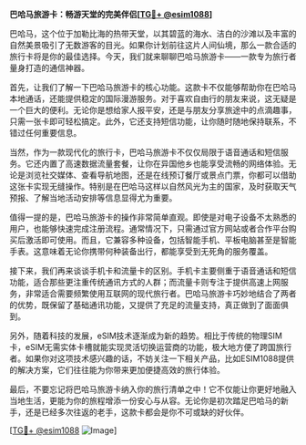 **巴哈马旅游卡：畅游天堂的完美伴侣[[TG💪+ @esim1088](https://t.me/s/esim1088)]**

巴哈马，这个位于加勒比海的热带天堂，以其碧蓝的海水、洁白的沙滩以及丰富的自然美景吸引了无数游客的目光。如果你计划前往这片人间仙境，那么一款合适的旅行卡将是你的最佳选择。今天，我们就来聊聊巴哈马旅游卡——一款专为旅行者量身打造的通信神器。

首先，让我们了解一下巴哈马旅游卡的核心功能。这款卡不仅能够帮助你在巴哈马本地通话，还能提供稳定的国际漫游服务。对于喜欢自由行的朋友来说，这无疑是一个巨大的便利。无论你是想给家人报平安，还是与朋友分享旅途中的点滴趣事，只需一张卡即可轻松搞定。此外，它还支持短信功能，让你随时随地保持联系，不错过任何重要信息。

当然，作为一款现代化的旅行卡，巴哈马旅游卡不仅仅局限于语音通话和短信服务。它还内置了高速数据流量套餐，让你在异国他乡也能享受流畅的网络体验。无论是浏览社交媒体、查看导航地图，还是在线预订餐厅或景点门票，你都可以借助这张卡实现无缝操作。特别是在巴哈马这样以自然风光为主的国家，及时获取天气预报、了解当地活动安排等信息显得尤为重要。

值得一提的是，巴哈马旅游卡的操作非常简单直观。即使是对电子设备不太熟悉的用户，也能够快速完成注册流程。通常情况下，只需通过官方网站或者合作平台购买后激活即可使用。而且，它兼容多种设备，包括智能手机、平板电脑甚至是智能手表。这意味着无论你携带何种装备出行，都能享受到无死角的服务覆盖。

接下来，我们再来谈谈手机卡和流量卡的区别。手机卡主要侧重于语音通话和短信功能，适合那些更注重传统通讯方式的人群；而流量卡则专注于提供高速上网服务，非常适合需要频繁使用互联网的现代旅行者。巴哈马旅游卡巧妙地结合了两者的优势，既保留了基础通讯功能，又提供了充足的流量支持，真正做到了面面俱到。

另外，随着科技的发展，eSIM技术逐渐成为新的趋势。相比于传统的物理SIM卡，eSIM无需实体卡槽就能实现灵活切换运营商的功能，极大地方便了跨国旅行者。如果你对这项技术感兴趣的话，不妨关注一下相关产品，比如ESIM1088提供的解决方案，它们往往能为你带来更加便捷高效的旅行体验。

最后，不要忘记将巴哈马旅游卡纳入你的旅行清单之中！它不仅能让你更好地融入当地生活，更能为你的旅程增添一份安心与从容。无论你是初次踏足巴哈马的新手，还是已经多次往返的老手，这款卡都会是你不可或缺的好伙伴。

[[TG💪+ @esim1088](https://t.me/s/esim1088) ![Image](https://i.postimg.cc/4NQfJmqS/Snipaste-2025-05-13-00-14-12.png)]